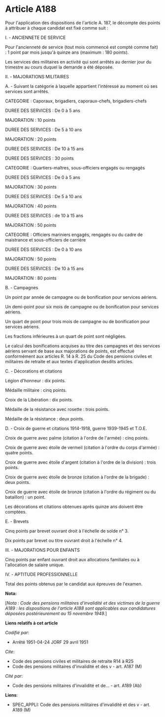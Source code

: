 # Article A188

Pour l'application des dispositions de l'article A. 187, le décompte des points à attribuer à chaque candidat est fixé comme
suit :

I. - ANCIENNETE DE SERVICE

Pour l'ancienneté de service (tout mois commencé est compté comme fait) : 1 point par mois jusqu'à quinze ans (maximum : 180
points).

Les services des militaires en activité qui sont arrêtés au dernier jour du trimestre au cours duquel la demande a été
déposée.

II. - MAJORATIONS MILITAIRES

A. - Suivant la catégorie à laquelle appartient l'intéressé au moment où ses services sont arrêtés.

CATEGORIE : Caporaux, brigadiers, caporaux-chefs, brigadiers-chefs

DUREE DES SERVICES : De 0 à 5 ans

MAJORATION : 10 points

DUREE DES SERVICES : De 5 à 10 ans

MAJORATION : 20 points

DUREE DES SERVICES : De 10 à 15 ans

DUREE DES SERVICES : 30 points

CATEGORIE : Quartiers-maîtres, sous-officiers engagés ou rengagés

DUREE DES SERVICES : De 0 à 5 ans

MAJORATION : 30 points

DUREE DES SERVICES : De 5 à 10 ans

MAJORATION : 40 points

DUREE DES SERVICES : de 10 à 15 ans

MAJORATION : 50 points

CATEGORIE : Officiers mariniers engagés, rengagés ou du cadre de maistrance et sous-officiers de carrière

DUREE DES SERVICES : De 0 à 10 ans

MAJORATION : 50 points

DUREE DES SERVICES : De 10 à 15 ans

MAJORATION : 80 points

B. - Campagnes

Un point par année de campagne ou de bonification pour services aériens.

Un demi-point pour six mois de campagne ou de bonification pour services aériens.

Un quart de point pour trois mois de campagne ou de bonification pour services aériens.

Les fractions inférieures à un quart de point sont négligées.

Le calcul des bonifications acquises au titre des campagnes et des services aériens servant de base aux majorations de
points, est effectué conformément aux articles R. 14 à R. 25 du Code des pensions civiles et militaires de retraite et aux
textes d'application desdits articles.

C. - Décorations et citations

Légion d'honneur : dix points.

Médaille militaire : cinq points.

Croix de la Libération : dix points.

Médaille de la résistance avec rosette : trois points.

Médaille de la résistance : deux points.

D. - Croix de guerre et citations 1914-1918, guerre 1939-1945 et T.O.E.

Croix de guerre avec palme (citation à l'ordre de l'armée) : cinq points.

Croix de guerre avec étoile de vermeil (citation à l'ordre du corps d'armée) : quatre points.

Croix de guerre avec étoile d'argent (citation à l'ordre de la division) : trois points.

Croix de guerre avec étoile de bronze (citation à l'ordre de la brigade) : deux points.

Croix de guerre avec étoile de bronze (citation à l'ordre du régiment ou du bataillon) : un point.

Les décorations et citations obtenues après quinze ans doivent être comptées.

E. - Brevets

Cinq points par brevet ouvrant droit à l'échelle de solde n° 3.

Dix points par brevet ou titre ouvrant droit à l'échelle n° 4.

III. - MAJORATIONS POUR ENFANTS

Cinq points par enfant ouvrant droit aux allocations familiales ou à l'allocation de salaire unique.

IV. - APTITUDE PROFESSIONNELLE

Total des points obtenus par le candidat aux épreuves de l'examen.

**Nota:**

[*Nota : Code des pensions militaires d'invalidité et des victimes de la guerre A189 : les dispositions de l'article A188
sont applicables aux candidatures déposées postérieurement au 15 novembre 1949.*]

**Liens relatifs à cet article**

_Codifié par_:

  - Arrêté 1951-04-24 JORF 29 avril 1951

_Cite_:

  - Code des pensions civiles et militaires de retraite R14 à R25
  - Code des pensions militaires d'invalidité et des v - art. A187 (M)

_Cité par_:

  - Code des pensions militaires d'invalidité et de... - art. A189 (Ab)

**Liens**:

  - SPEC_APPLI: Code des pensions militaires d'invalidité et des v - art. A189 (M)
